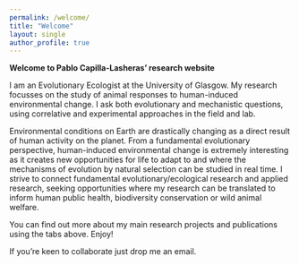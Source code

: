 ```yaml
---
permalink: /welcome/
title: "Welcome"
layout: single
author_profile: true
---
```


**Welcome to Pablo Capilla-Lasheras’ research website**

I am an Evolutionary Ecologist at the University of Glasgow. My research focusses on the study of animal responses to human-induced environmental change. I ask both evolutionary and mechanistic questions, using correlative and experimental approaches in the field and lab.

Environmental conditions on Earth are drastically changing as a direct result of human activity on the planet. From a fundamental evolutionary perspective, human-induced environmental change is extremely interesting as it creates new opportunities for life to adapt to and where the mechanisms of evolution by natural selection can be studied in real time. I strive to connect fundamental evolutionary/ecological research and applied research, seeking opportunities where my research can be translated to inform human public health, biodiversity conservation or wild animal welfare.

You can find out more about my main research projects and publications using the tabs above. Enjoy!

If you’re keen to collaborate just drop me an email.
